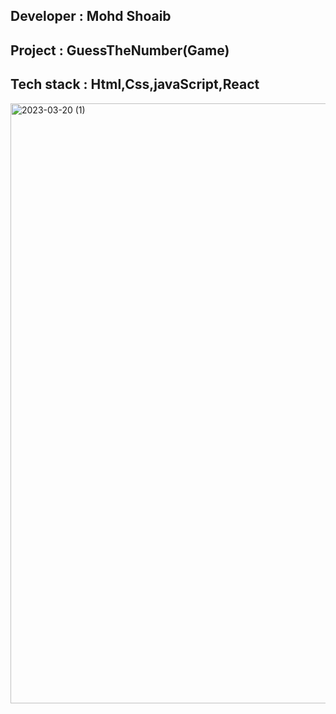 <h2>Developer : Mohd Shoaib </h2>
<h2>Project : GuessTheNumber(Game)</h2>
<h2>Tech stack : Html,Css,javaScript,React</h2>
<img width="960" alt="2023-03-20 (1)" src="https://user-images.githubusercontent.com/93069814/226209364-dc363340-e182-4e25-b20f-4f4fac638b93.png">
